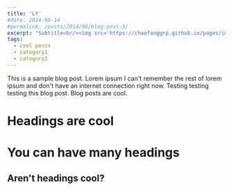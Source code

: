 ```yaml
---
title: 'LY'
#date: 2014-08-14
#permalink: /posts/2014/08/blog-post-3/
excerpt: "Subtitle<br/><img src='https://chaofanggrp.github.io/pages/images/mem1.png'>"
tags:
  - cool posts
  - category1
  - category2
---
```


This is a sample blog post. Lorem ipsum I can't remember the rest of lorem ipsum and don't have an internet connection right now. Testing testing testing this blog post. Blog posts are cool. 

Headings are cool
======

You can have many headings
======

Aren't headings cool?
------

